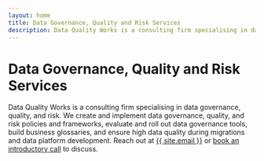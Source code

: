 ```yaml
---
layout: home
title: Data Governance, Quality and Risk Services
description: Data Quality Works is a consulting firm specialising in data governance, quality, and risk. We create and implement data governance, quality, and risk policies and frameworks, evaluate and roll out data governance tools, build business glossaries, and ensure high data quality during migrations and data platform development.
---
```


# Data Governance, Quality and Risk Services

Data Quality Works is a consulting firm specialising in data governance, quality, and risk. We create and implement data governance, quality, and risk policies and frameworks, evaluate and roll out data governance tools, build business glossaries, and ensure high data quality during migrations and data platform development. Reach out at <a href="mailto:{{ site.email }}">{{ site.email }}</a> or <a href="https://outlook.office365.com/owa/calendar/DataQualityWorksBookings@dataqualityworks.com/bookings/">book an introductory call</a> to discuss.
